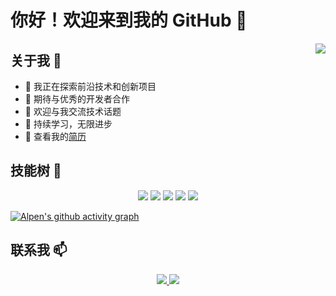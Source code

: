 # 你好！欢迎来到我的 GitHub 👋

<img align="right" src="https://visitor-badge.laobi.icu/badge?page_id=alpenl.alpenl" />

## 关于我 🎯

- 🔭 我正在探索前沿技术和创新项目
- 👯 期待与优秀的开发者合作
- 💬 欢迎与我交流技术话题
- 🌱 持续学习，无限进步
- 📄 查看我的[简历](resume-zh.tex)

## 技能树 🚀

<p align="center">
  <img src="https://img.shields.io/badge/Java-ED8B00?style=for-the-badge&logo=openjdk&logoColor=white" />
  <img src="https://img.shields.io/badge/Python-3776AB?style=for-the-badge&logo=python&logoColor=white" />
  <img src="https://img.shields.io/badge/Docker-2496ED?style=for-the-badge&logo=docker&logoColor=white" />
  <img src="https://img.shields.io/badge/Vue.js-35495E?style=for-the-badge&logo=vue.js&logoColor=4FC08D" />
  <img src="https://img.shields.io/badge/JavaScript-F7DF1E?style=for-the-badge&logo=javascript&logoColor=black" />
</p>

[![Alpen's github activity graph](https://github-readme-activity-graph.vercel.app/graph?username=alpenl&bg_color=f0f0f0&color=2a1428&line=1b131a&point=5f5353&area=true&hide_border=true)](https://github.com/ashutosh00710/github-readme-activity-graph)

## 联系我 📫

<p align="center">
  <a href="mailto:3311432144@qq.com">
    <img src="https://img.shields.io/badge/Email-D14836?style=for-the-badge&logo=gmail&logoColor=white"/>
  </a>
  <a href="https://github.com/alpenl">
    <img src="https://img.shields.io/badge/GitHub-100000?style=for-the-badge&logo=github&logoColor=white"/>
  </a>
</p>


